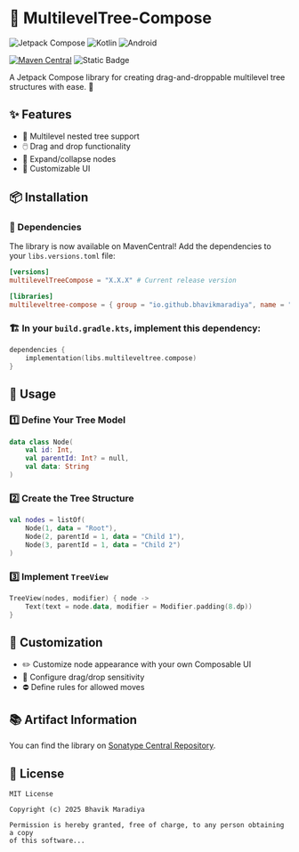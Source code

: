 # 🌳 MultilevelTree-Compose

![Jetpack Compose](https://img.shields.io/badge/jetpack-compose-%237F52FF.svg?style=for-the-badge&logo=jetpack-compose&logoColor=white) ![Kotlin](https://img.shields.io/badge/kotlin-%237F52FF.svg?style=for-the-badge&logo=kotlin&logoColor=white) ![Android](https://img.shields.io/badge/Android-3DDC84?style=for-the-badge&logo=android&logoColor=white)

[![Maven Central](https://img.shields.io/maven-central/v/io.github.bhavikmaradiya/multileveltreecompose)](https://central.sonatype.com/artifact/io.github.bhavikmaradiya/multileveltreecompose) ![Static Badge](https://img.shields.io/badge/minSdk-21-blue?link=https%3A%2F%2Fgithub.com%2Fbhavikmaradiya%2Fmultileveltree-compose%2Fblob%2Fmain%2Fbuild.gradle.kts)

A Jetpack Compose library for creating drag-and-droppable multilevel tree structures with ease. 🌟

## ✨ Features
- 🌲 Multilevel nested tree support
- 🖱️ Drag and drop functionality
- 📂 Expand/collapse nodes
- 🎨 Customizable UI

## 📦 Installation

### 📜 Dependencies

The library is now available on MavenCentral! Add the dependencies to your `libs.versions.toml` file:

```toml
[versions]
multilevelTreeCompose = "X.X.X" # Current release version

[libraries]
multileveltree-compose = { group = "io.github.bhavikmaradiya", name = "multileveltreecompose", version.ref = "multilevelTreeCompose" }
```

### 🏗️ In your `build.gradle.kts`, implement this dependency:

```kotlin
dependencies {
    implementation(libs.multileveltree.compose)
}
```

## 🚀 Usage

### 1️⃣ Define Your Tree Model

```kotlin
data class Node(
    val id: Int,
    val parentId: Int? = null,
    val data: String
)
```

### 2️⃣ Create the Tree Structure

```kotlin
val nodes = listOf(
    Node(1, data = "Root"),
    Node(2, parentId = 1, data = "Child 1"),
    Node(3, parentId = 1, data = "Child 2")
)
```

### 3️⃣ Implement `TreeView`

```kotlin
TreeView(nodes, modifier) { node ->
    Text(text = node.data, modifier = Modifier.padding(8.dp))
}
```

## 🎨 Customization
- ✏️ Customize node appearance with your own Composable UI
- 🔧 Configure drag/drop sensitivity
- ⛔ Define rules for allowed moves

## 📚 Artifact Information

You can find the library on [Sonatype Central Repository](https://central.sonatype.com/artifact/io.github.bhavikmaradiya/multileveltreecompose).

## 📜 License

```
MIT License

Copyright (c) 2025 Bhavik Maradiya

Permission is hereby granted, free of charge, to any person obtaining a copy
of this software...
```
